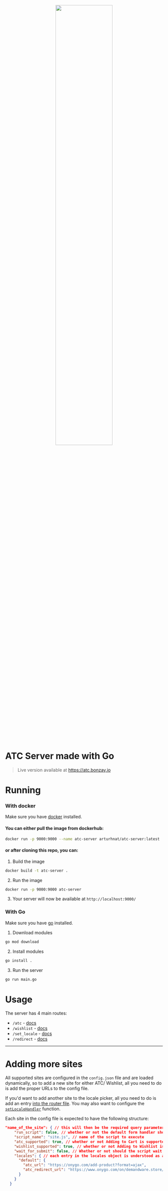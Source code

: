 <p align="center"><img width=60% src="https://i.imgur.com/ZWAtLwR.png"></p>

# ATC Server made with Go

> Live version available at https://atc.bonzay.io

# Running

### With docker

Make sure you have [docker](https://docs.docker.com/get-docker/) installed.

#### You can either pull the image from dockerhub:

```sh
docker run -p 9000:9000 --name atc-server arturhnat/atc-server:latest
```

#### or after cloning this repo, you can:

1. Build the image

```sh
docker build -t atc-server .
```

2. Run the image

```sh
docker run -p 9000:9000 atc-server
```

3. Your server will now be available at `http://localhost:9000/`

### With Go

Make sure you have [go](https://golang.org/doc/install) installed.

1. Download modules

```sh
go mod download
```

2. Install modules

```sh
go install .
```

3. Run the server

```sh
go run main.go
```

# Usage

The server has 4 main routes:

- `/atc` - [docs](./docs/atc.md)
- `/wishlist` - [docs](./docs/wishlist.md)
- `/set_locale` - [docs](./docs/set_locale.md)
- `/redirect` - [docs](./docs/redirect.md)

---

# Adding more sites

All supported sites are configured in the `config.json` file and are loaded dynamically, so to add a new site for either ATC/ Wishlist, all you need to do is add the proper URLs to the config file.

If you'd want to add another site to the locale picker, all you need to do is add an entry [into the router file](/internal/router.go#L28). You may also want to configure the [`setLocaleHandler`](./internal/handlers.go#L141) function.

Each site in the config file is expected to have the following structure:

```json
"name_of_the_site": { // this will then be the required query parameter for the /atc and /wishlist routes
    "run_script": false, // whether or not the default form handler should be overwritten with a different script
    "script_name": "site.js", // name of the script to execute
    "atc_supported": true, // whether or not Adding to Cart is supported
    "wishlist_supported": true, // whether or not Adding to Wishlist is supported
    "wait_for_submit": false, // Whether or not should the script wait for the form to finish submitting before redirecting
    "locales": { // each entry in the locales object is understood as a new locale. There always has to be at least one, default one named 'default'.
      "default": {
        "atc_url": "https://onygo.com/add-product?format=ajax",
        "atc_redirect_url": "https://www.onygo.com/on/demandware.store/Sites-ong-DE-Site/de_DE/Checkout-Login"
      }
    }
  }
```
